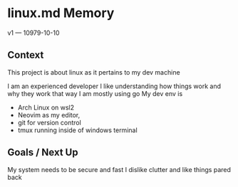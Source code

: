 # linux.md Memory
v1 — 10979-10-10

## Context
This project is about linux as it pertains to my dev machine

I am an experienced developer
I like understanding how things work and why they work that way
I am mostly using go
My dev env is 
* Arch Linux on wsl2
* Neovim as my editor, 
* git for version control 
* tmux running inside of windows terminal

## Goals / Next Up
My system needs to be secure and fast
I dislike clutter and like things pared back

